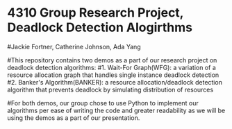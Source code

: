 # 4310 Group Research Project, Deadlock Detection Alogirthms
#Jackie Fortner, Catherine Johnson, Ada Yang

#This repository contains two demos as a part of our research project on deadlock detection algorithms:
#1. Wait-For Graph(WFG): a variation of a resource allocation graph that handles single instance deadlock detection
#2. Banker's Algorithm(BANKER): a resource allocation/deadlock detection algorithm that prevents deadlock by simulating distribution of resources

#For both demos, our group chose to use Python to implement our algorithms per ease of writing the code and greater readability as we will be using the demos as a part of our presentation.
